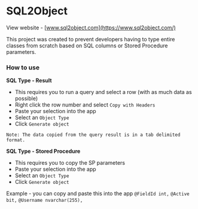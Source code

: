 # SQL2Object

View website - [www.sql2object.com](https://www.sql2object.com/)

This project was created to prevent developers having to type entire classes from scratch based on SQL columns or Stored Procedure parameters.

### How to use

**SQL Type - Result**
* This requires you to run a query and select a row (with as much data as possible) 
* Right click the row number and select `Copy with Headers`
* Paste your selection into the app
* Select an `Object Type`
* Click `Generate object`

`Note: The data copied from the query result is in a tab delimited format.`



**SQL Type - Stored Procedure**
* This requires you to copy the SP parameters
* Paste your selection into the app
* Select an `Object Type`
* Click `Generate object`

Example - you can copy and paste this into the app
`@FieldId int,`
`@Active bit,`
`@Username nvarchar(255),`